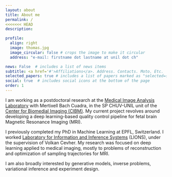 ```yaml
---
layout: about
title: About me 
permalink: /
<<<<<<< HEAD
description:  

profile:
  align: right
  image: thomas.jpg
  image_circular: false # crops the image to make it circular
  address: "e-mail: firstname dot lastname at unil dot ch"

news: False  # includes a list of news items
subtitle: <a href='#'>Affiliations</a>. Address. Contacts. Moto. Etc.
selected_papers: true # includes a list of papers marked as "selected={true}"
social: true  # includes social icons at the bottom of the page
order: 1
---
```


I am working as a postdoctoral research at the [Medical Image Analysis Laboratory](https://wp.unil.ch/mial/) with Mertixell Bach Cuadra, in the SP CHUV-UNIL unit of the [Center for Biomedial Imaging (CIBM)](https://cibm.ch/). My current project revolves around developing a deep learning-based quality control pipeline for fetal brain Magnetic Resonance Imaging (MRI). 

I previously completed my PhD in Machine Learning at EPFL, Switzerland. I worked [Laboratory for Information and Inference Systems](https://www.epfl.ch/labs/lions/) (LIONS), under the supervision of Volkan Cevher. My research was focused on deep learning applied to medical imaging, mostly to problems of reconstruction and optimization of sampling trajectories for MRI. 

I am also broadly interested by generative models, inverse problems, variational inference and experiment design. 

